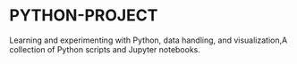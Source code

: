 # PYTHON-PROJECT
Learning and experimenting with Python, data handling, and visualization,A collection of Python scripts and Jupyter notebooks.
